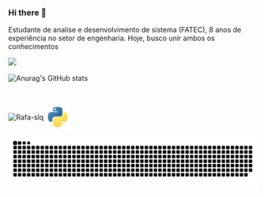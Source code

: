 ### Hi there 👋
Estudante de analise e desenvolvimento de sistema (FATEC), 8 anos de experiência no setor de engenharia. Hoje, busco unir ambos os conhecimentos

<a href="https://www.linkedin.com/in/thiagomateusguimaraes" target="_blank"><img src="https://img.shields.io/badge/-LinkedIn-%230077B5?style=for-the-badge&logo=linkedin&logoColor=white" target="_blank"></a> 



![Anurag's GitHub stats](https://github-readme-stats.vercel.app/api?username=tmateusg&theme=dark&show_icons=true)

<div style="display: inline_block"><br>
 
 <img align="center" alt="Rafa-slq" height="70" width="70"
src="https://cdn.jsdelivr.net/gh/devicons/devicon/icons/microsoftsqlserver/microsoftsqlserver-plain-wordmark.svg">
<img align="center" alt="Rafa-Python" height="50" width="50" src="https://raw.githubusercontent.com/devicons/devicon/master/icons/python/python-original.svg">


 </div>

 ![Snake animation](https://github.com/ellen2121/ellen2121/blob/output/github-contribution-grid-snake.svg)
